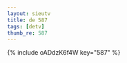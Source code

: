 ```yaml
--- 
layout: sieutv
title: de 587
tags: [detv]
thumb_re: 587
---
```

{% include oADdzK6f4W key="587" %} 
